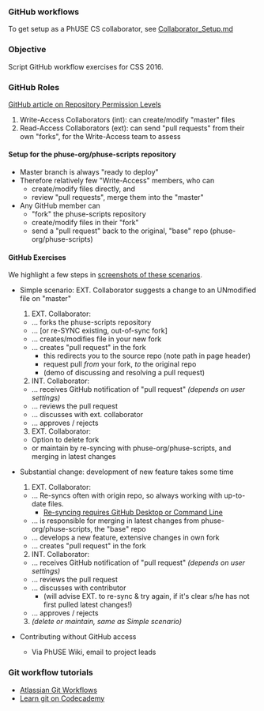 ### GitHub workflows

To get setup as a PhUSE CS collaborator, see [Collaborator_Setup.md](http://github.com/phuse-org/phuse-scripts/blob/master/docs/guides/Collaborator_Setup.md)

### Objective

Script GitHub workflow exercises for CSS 2016.

### GitHub Roles

[GitHub article on Repository Permission Levels](http://help.github.com/articles/repository-permission-levels-for-an-organization/)

  1. Write-Access Collaborators (int): can create/modify "master" files
  2. Read-Access Collaborators (ext):  can send "pull requests" from their own "forks", for the Write-Access team to assess

#### Setup for the phuse-org/phuse-scripts repository

  * Master branch is always "ready to deploy"
  * Therefore relatively few "Write-Access" members, who can
    * create/modify files directly, and
    * review "pull requests", merge them into the "master"
  * Any GitHub member can 
    * "fork" the phuse-scripts repository
    * create/modify files in their "fork"
    * send a "pull request" back to the original, "base" repo (phuse-org/phuse-scripts)

#### GitHub Exercises

We highlight a few steps in [screenshots of these scenarios](https://github.com/phuse-org/phuse-scripts/blob/master/docs/guides/Git_workflow_screenshots.md).

  * Simple scenario: EXT. Collaborator suggests a change to an UNmodified file on "master"
    1. EXT. Collaborator:
      * ... forks the phuse-scripts repository
      * ... [or re-SYNC existing, out-of-sync fork]
      * ... creates/modifies file in your new fork
      * ... creates "pull request" in the fork
        * this redirects you to the source repo (note path in page header)
        * request pull _from_ your fork, _to_ the original repo
        * (demo of discussing and resolving a pull request)
    2. INT. Collaborator:
      * ... receives GitHub notification of "pull request" _(depends on user settings)_
      * ... reviews the pull request
      * ... discusses with ext. collaborator
      * ... approves / rejects
    3. EXT. Collaborator:
      * Option to delete fork
      * or maintain by re-syncing with phuse-org/phuse-scripts, and merging in latest changes
  
  * Substantial change: development of new feature takes some time

    1. EXT. Collaborator:
      * ... Re-syncs often with origin repo, so always working with up-to-date files.
        * [Re-syncing requires GitHub Desktop or Command Line](https://help.github.com/articles/syncing-a-fork/)
      * ... is responsible for merging in latest changes from phuse-org/phuse-scripts, the "base" repo
      * ... develops a new feature, extensive changes in own fork
      * ... creates "pull request" in the fork
    2. INT. Collaborator:
      * ... receives GitHub notification of "pull request" _(depends on user settings)_
      * ... reviews the pull request
      * ... discusses with contributor
        * (will advise EXT. to re-sync & try again, if it's clear s/he has not first pulled latest changes!)
      * ... approves / rejects
    3. _(delete or maintain, same as Simple scenario)_

  * Contributing without GitHub access
    * Via PhUSE Wiki, email to project leads

### Git workflow tutorials

  * [Atlassian Git Workflows](http://www.atlassian.com/git/tutorials/comparing-workflows)
  * [Learn git on Codecademy](http://www.codecademy.com/learn/learn-git)
